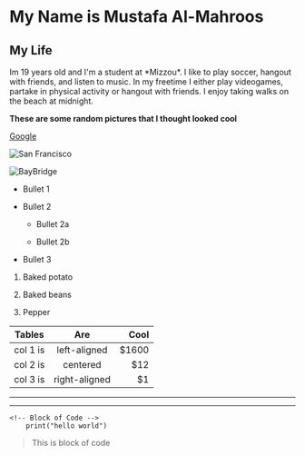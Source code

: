

# My Name is Mustafa Al-Mahroos

## My Life

<p>Im 19 years old and I'm a student at *Mizzou*. I like to play soccer, hangout with friends, and listen to music. In my freetime I either play videogames, partake in physical activity or hangout with friends. I enjoy taking walks on the beach at midnight. 



**These are some random pictures that I thought looked cool** 



[Google](https://www.google.com/)





![San Francisco](https://f.dale.onl/mu/all/photos/SanFrancisco.jpg)

![BayBridge](https://f.dale.onl/mu/all/photos/BayBridge.jpg)



* Bullet 1

* Bullet 2

  * Bullet 2a

  * Bullet 2b

* Bullet 3

<!-- OL -->

1. Baked potato

2. Baked beans

3. Pepper

<!-- Table -->

| Tables   |      Are      |  Cool |
|----------|:-------------:|------:|
| col 1 is |  left-aligned | $1600 |
| col 2 is |    centered   |   $12 |
| col 3 is | right-aligned |    $1 |

<!-- Horizontal Rule -->

- - -

- - -

    <!-- Block of Code -->
        print("hello world")

> This is block of code
